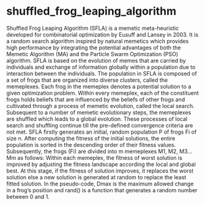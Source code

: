 # shuffled_frog_leaping_algorithm

Shuffled Frog Leaping Algorithm (SFLA) is a memetic meta-heuristic developed for combinatorial optimization by Eusuff and Lansey in 2003.
It is a random search algorithm inspired by natural memetics which provides high performance by integrating the potential advantages of both the Memetic Algorithm (MA) and the Particle Swarm Optimization (PSO) algorithm.
SFLA is based on the evolution of memes that are carried by individuals and exchange of information globally within a population due to interaction between the individuals.
The population in SFLA is composed of a set of frogs that are organized into diverse clusters, called the memeplexes.
Each frog in the memeplex denotes a potential solution to a given optimization problem.
Within every memeplex, each of the constituent frogs holds beliefs that are influenced by the beliefs of other frogs and cultivated through a process of memetic evolution, called the local search.
Subsequent to a number of memetic evolutionary steps, the memeplexes are shuffled which leads to a global evolution.
These processes of local search and shuffling continue till the pre-defined convergence criteria are not met.
SFLA firstly generates an initial, random population P of frogs Fi of size n.
After computing the fitness of the initial solutions, the entire population is sorted in the descending order of their fitness values.
Subsequently, the frogs (Fi) are divided into m memeplexes M1, M2, M3…Mm  as follows:
Within each memeplex, the fitness of worst solution is improved by adjusting the fitness landscape according the local and global best. At this stage, if the fitness of solution improves, it replaces the worst solution else a new solution is generated at random to replace the least fitted solution.
In the pseudo-code, Dmax is the maximum allowed change in a frog’s position and rand() is a function that generates a random number between 0 and 1.
